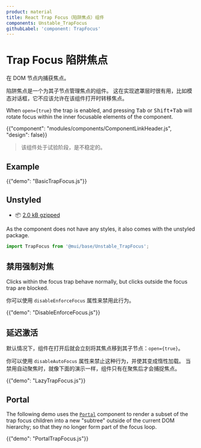```yaml
---
product: material
title: React Trap Focus（陷阱焦点）组件
components: Unstable_TrapFocus
githubLabel: 'component: TrapFocus'
---
```


# Trap Focus 陷阱焦点

<p class="description">在 DOM 节点内捕获焦点。</p>

陷阱焦点是一个为其子节点管理焦点的组件。 这在实现遮罩层时很有用，比如模态对话框，它不应该允许在该组件打开时转移焦点。

When `open={true}` the trap is enabled, and pressing <kbd class="key">Tab</kbd> or <kbd><kbd class="key">Shift</kbd>+<kbd class="key">Tab</kbd></kbd> will rotate focus within the inner focusable elements of the component.

{{"component": "modules/components/ComponentLinkHeader.js", "design": false}}

> 该组件处于试验阶段，是不稳定的。

## Example

{{"demo": "BasicTrapFocus.js"}}

## Unstyled

- 📦 [2.0 kB gzipped](https://bundlephobia.com/package/@mui/base@latest)

As the component does not have any styles, it also comes with the unstyled package.

```js
import TrapFocus from '@mui/base/Unstable_TrapFocus';
```

## 禁用强制对焦

Clicks within the focus trap behave normally, but clicks outside the focus trap are blocked.

你可以使用 `disableEnforceFocus` 属性来禁用此行为。

{{"demo": "DisableEnforceFocus.js"}}

## 延迟激活

默认情况下，组件在打开后就会立刻将其焦点移到其子节点：`open={true}`。

你可以使用 `disableAutoFocus` 属性来禁止这种行为，并使其变成惰性加载。 当禁用自动聚焦时，就像下面的演示一样，组件只有在聚焦后才会捕捉焦点。

{{"demo": "LazyTrapFocus.js"}}

## Portal

The following demo uses the [`Portal`](/material/components/portal/) component to render a subset of the trap focus children into a new "subtree" outside of the current DOM hierarchy; so that they no longer form part of the focus loop.

{{"demo": "PortalTrapFocus.js"}}
